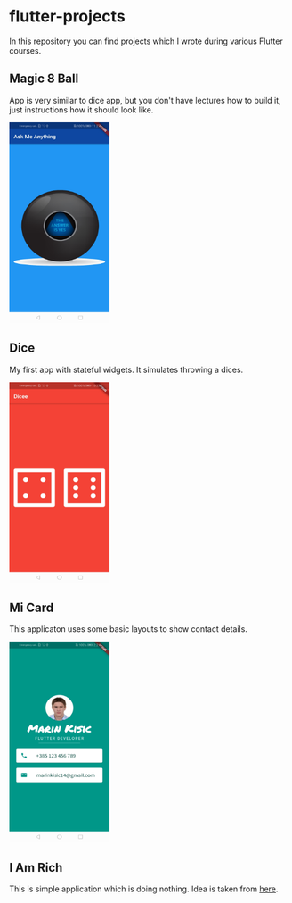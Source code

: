 # flutter-projects
In this repository you can find projects which I wrote during various Flutter courses.


## Magic 8 Ball
App is very similar to dice app, but you don't have lectures how to build it, just instructions how it should look like.

<img src="https://github.com/mkisic/flutter-projects/blob/master/magic-8-ball/screenshots/screenshot.jpg" width="180" height="360">


## Dice
My first app with stateful widgets. It simulates throwing a dices.


<img src="https://github.com/mkisic/flutter-projects/blob/master/dice/screenshots/screenshot.jpg" width="180" height="360">


## Mi Card
This applicaton uses some basic layouts to show contact details.


<img src="https://github.com/mkisic/flutter-projects/blob/master/mi_card_flutter/screenshots/screenshot.jpg" width="180" height="360">


## I Am Rich
This is simple application which is doing nothing.
Idea is taken from [here](https://en.wikipedia.org/wiki/I_Am_Rich).
